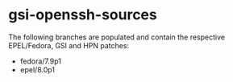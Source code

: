 # gsi-openssh-sources

The following branches are populated and contain the respective EPEL/Fedora, GSI and HPN patches:

* fedora/7.9p1
* epel/8.0p1

